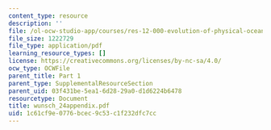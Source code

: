 ```yaml
---
content_type: resource
description: ''
file: /ol-ocw-studio-app/courses/res-12-000-evolution-of-physical-oceanography-spring-2007/1c61cf9e0776bcec9c53c1f232dfc7cc_wunsch_24appendix.pdf
file_size: 1222729
file_type: application/pdf
learning_resource_types: []
license: https://creativecommons.org/licenses/by-nc-sa/4.0/
ocw_type: OCWFile
parent_title: Part 1
parent_type: SupplementalResourceSection
parent_uid: 03f431be-5ea1-6d28-29a0-d1d6224b6478
resourcetype: Document
title: wunsch_24appendix.pdf
uid: 1c61cf9e-0776-bcec-9c53-c1f232dfc7cc
---
```


